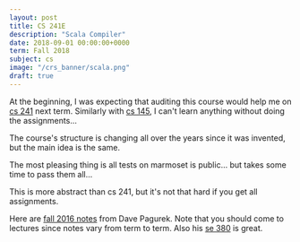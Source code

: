 ```yaml
---
layout: post
title: CS 241E
description: "Scala Compiler"
date: 2018-09-01 00:00:00+0000
term: Fall 2018
subject: cs
image: "/crs_banner/scala.png"
draft: true
---
```



At the beginning, I was expecting that auditing this course would help me on [cs 241](/cs241) next term. Similarly with [cs 145](/cs145), I can't learn anything without doing the assignments...

The course's structure is changing all over the years since it was invented, but the main idea is the same.

The most pleasing thing is all tests on marmoset is public... but takes some time to pass them all...

This is more abstract than cs 241, but it's not that hard if you get all assignments.

Here are [fall 2016 notes](http://davepagurek.github.io/SE-Notes/cs241e/CS241e.html) from Dave Pagurek. Note that you should come to lectures since notes vary from term to term. Also his [se 380](http://davepagurek.github.io/SE-Notes/se380/index.html) is great.

